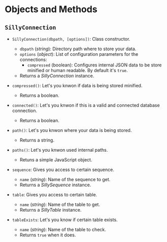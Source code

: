 # Objects and Methods
## `SillyConnection`
* `SillyConnection(dbpath, [options])`: Class constructor.
    * `dbpath` (_string_): Directory path where to store your data.
    * `options` (_object_): List of configuration parameters for the connections:
        * `compressed` (boolean): Configures internal JSON data to be store
        minified or human readable. By default it's `true`.
    * Returns a _SillyConnection_ instance.
* `compressed()`: Let's you knwon if data is being stored minified.
    * Returns a boolean.
* `connected()`: Let's you knwon if this is a valid and connected database
connection.
    * Returns a boolean.
* `path()`: Let's you knwon where your data is being stored.
    * Returns a string.
* `paths()`: Let's you knwon used internal paths.
    * Retuns a simple JavaScript object.
* `sequence`: Gives you access to certain sequence.
    * `name` (_string_): Name of the sequence to get.
    * Returns a _SillySequence_ instance.
* `table`: Gives you access to certain table.
    * `name` (_string_): Name of the table to get.
    * Returns a _SillyTable_ instance.

* `tableExists`: Let's you know if certain table exists.
    * `name` (_string_): Name of the table to check.
    * Returns `true` when it does.

